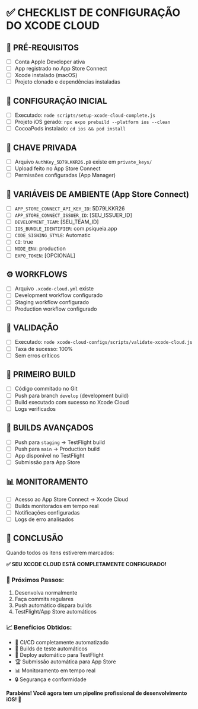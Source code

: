 # ✅ CHECKLIST DE CONFIGURAÇÃO DO XCODE CLOUD

## 🎯 PRÉ-REQUISITOS
- [ ] Conta Apple Developer ativa
- [ ] App registrado no App Store Connect
- [ ] Xcode instalado (macOS)
- [ ] Projeto clonado e dependências instaladas

## 🔧 CONFIGURAÇÃO INICIAL
- [ ] Executado: `node scripts/setup-xcode-cloud-complete.js`
- [ ] Projeto iOS gerado: `npx expo prebuild --platform ios --clean`
- [ ] CocoaPods instalado: `cd ios && pod install`

## 🔑 CHAVE PRIVADA
- [ ] Arquivo `AuthKey_5D79LKKR26.p8` existe em `private_keys/`
- [ ] Upload feito no App Store Connect
- [ ] Permissões configuradas (App Manager)

## 🔧 VARIÁVEIS DE AMBIENTE (App Store Connect)
- [ ] `APP_STORE_CONNECT_API_KEY_ID`: 5D79LKKR26
- [ ] `APP_STORE_CONNECT_ISSUER_ID`: [SEU_ISSUER_ID]
- [ ] `DEVELOPMENT_TEAM`: [SEU_TEAM_ID]
- [ ] `IOS_BUNDLE_IDENTIFIER`: com.psiqueia.app
- [ ] `CODE_SIGNING_STYLE`: Automatic
- [ ] `CI`: true
- [ ] `NODE_ENV`: production
- [ ] `EXPO_TOKEN`: [OPCIONAL]

## ⚙️ WORKFLOWS
- [ ] Arquivo `.xcode-cloud.yml` existe
- [ ] Development workflow configurado
- [ ] Staging workflow configurado  
- [ ] Production workflow configurado

## 🧪 VALIDAÇÃO
- [ ] Executado: `node xcode-cloud-configs/scripts/validate-xcode-cloud.js`
- [ ] Taxa de sucesso: 100%
- [ ] Sem erros críticos

## 🚀 PRIMEIRO BUILD
- [ ] Código commitado no Git
- [ ] Push para branch `develop` (development build)
- [ ] Build executado com sucesso no Xcode Cloud
- [ ] Logs verificados

## 🎯 BUILDS AVANÇADOS
- [ ] Push para `staging` → TestFlight build
- [ ] Push para `main` → Production build
- [ ] App disponível no TestFlight
- [ ] Submissão para App Store

## 📊 MONITORAMENTO
- [ ] Acesso ao App Store Connect → Xcode Cloud
- [ ] Builds monitorados em tempo real
- [ ] Notificações configuradas
- [ ] Logs de erro analisados

## 🎉 CONCLUSÃO

Quando todos os itens estiverem marcados:

**✅ SEU XCODE CLOUD ESTÁ COMPLETAMENTE CONFIGURADO!**

### 🚀 Próximos Passos:
1. Desenvolva normalmente
2. Faça commits regulares
3. Push automático dispara builds
4. TestFlight/App Store automáticos

### 📈 Benefícios Obtidos:
- 🔄 CI/CD completamente automatizado
- 🧪 Builds de teste automáticos
- 🚀 Deploy automático para TestFlight
- 🏆 Submissão automática para App Store
- 📊 Monitoramento em tempo real
- 🔒 Segurança e conformidade

**Parabéns! Você agora tem um pipeline profissional de desenvolvimento iOS! 🎊**
